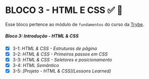 # BLOCO 3 - HTML E CSS :white_check_mark: :rocket:


Esse bloco pertence ao módulo de `fundamentos` do curso da [Trybe](https://www.betrybe.com/). 


##### Bloco 3: Introdução - HTML & CSS 

- [X] 3-1: _HTML & CSS - Estruturas de pãgina_
- [X] 3-2: _HTML & CSS - Primeiros passos em CSS_
- [X] 3-3: _HTML & CSS - Seletores e posicionamento_
- [X] 3-4: _HTML Semântico_
- [X] 3-5: _[Projeto - HTML & CSS](Lessons Learned)_
